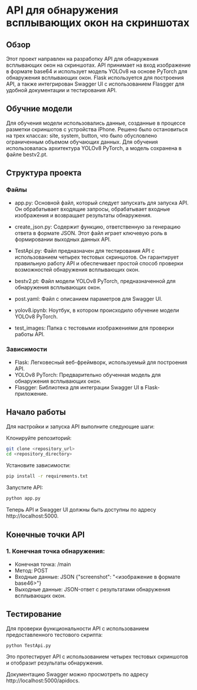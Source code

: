 # API для обнаружения всплывающих окон на скриншотах
## Обзор
Этот проект направлен на разработку API для обнаружения всплывающих окон на скриншотах. API принимает на вход изображение в формате base64 и использует модель YOLOv8 на основе PyTorch для обнаружения всплывающих окон. Flask используется для построения API, а также интегрирован Swagger UI с использованием Flasgger для удобной документации и тестирования API.
## Обучние модели
Для обучения модели использовались данные, созданные в процессе разметки скриншотов с устройства iPhone. Решено было остановиться на трех классах: site, system, button, что было обусловлено ограниченным объемом обучающих данных. Для обучения использовалась архитектура YOLOv8 PyTorch, а модель сохранена в файле bestv2.pt.

## Структура проекта
### Файлы
- app.py: Основной файл, который следует запускать для запуска API. Он обрабатывает входящие запросы, обрабатывает входные изображения и возвращает результаты обнаружения.

- create_json.py: Содержит функцию, ответственную за генерацию ответа в формате JSON. Этот файл играет ключевую роль в формировании выходных данных API.

- TestApi.py: Файл предназначен для тестирования API с использованием четырех тестовых скриншотов. Он гарантирует правильную работу API и обеспечивает простой способ проверки возможностей обнаружения всплывающих окон.

- bestv2.pt: Файл модели YOLOv8 PyTorch, предназначенной для обнаружения всплывающих окон.

- post.yaml: Файл с описанием параметров для Swagger UI.

- yolov8.ipynb: Ноутбук, в котором происходило обучение модели YOLOv8 PyTorch.

- test_images: Папка с тестовыми изображениями для проверки работы API.

### Зависимости
- Flask: Легковесный веб-фреймворк, используемый для построения API.
- YOLOv8 PyTorch: Предварительно обученная модель для обнаружения всплывающих окон.
- Flasgger: Библиотека для интеграции Swagger UI в Flask-приложение.

## Начало работы
Для настройки и запуска API выполните следующие шаги:

Клонируйте репозиторий:
```bash
git clone <repository_url>
cd <repository_directory>
```

Установите зависимости:
```bash
pip install -r requirements.txt
```

Запустите API:
```bash
python app.py
```

Теперь API и Swagger UI должны быть доступны по адресу http://localhost:5000.

## Конечные точки API
### 1. Конечная точка обнаружения:
- Конечная точка: /main
- Метод: POST
- Входные данные: JSON {"screenshot": "<изображение в формате base46>"}
- Выходные данные: JSON-ответ с результатами обнаружения всплывающих окон.
  
## Тестирование
Для проверки функциональности API с использованием предоставленного тестового скрипта:
```bash
python TestApi.py
```
Это протестирует API с использованием четырех тестовых скриншотов и отобразит результаты обнаружения.

Документацию Swagger можно просмотреть по адресу http://localhost:5000/apidocs.
